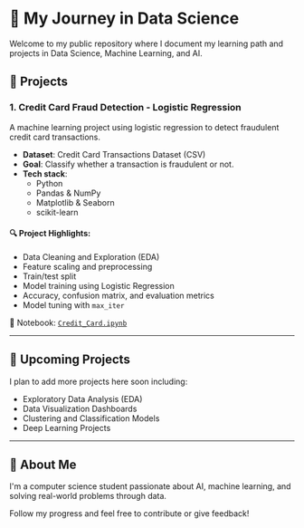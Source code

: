 # 🧠 My Journey in Data Science

Welcome to my public repository where I document my learning path and projects in Data Science, Machine Learning, and AI.

## 📂 Projects

### 1. Credit Card Fraud Detection - Logistic Regression
A machine learning project using logistic regression to detect fraudulent credit card transactions.

- **Dataset**: Credit Card Transactions Dataset (CSV)
- **Goal**: Classify whether a transaction is fraudulent or not.
- **Tech stack**:
  - Python
  - Pandas & NumPy
  - Matplotlib & Seaborn
  - scikit-learn

#### 🔍 Project Highlights:
- Data Cleaning and Exploration (EDA)
- Feature scaling and preprocessing
- Train/test split
- Model training using Logistic Regression
- Accuracy, confusion matrix, and evaluation metrics
- Model tuning with `max_iter`

📁 Notebook: [`Credit_Card.ipynb`](./Credit_Card.ipynb)

---

## 🧩 Upcoming Projects
I plan to add more projects here soon including:
- Exploratory Data Analysis (EDA)
- Data Visualization Dashboards
- Clustering and Classification Models
- Deep Learning Projects

---

## 🚀 About Me
I'm a computer science student passionate about AI, machine learning, and solving real-world problems through data.

Follow my progress and feel free to contribute or give feedback!  
